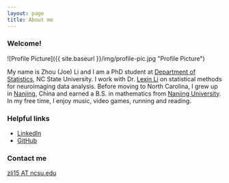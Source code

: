 ```yaml
---
layout: page
title: About me
---
```


### Welcome!

![Profile Picture]({{ site.baseurl }}/img/profile-pic.jpg "Profile Picture")

My name is Zhou (Joe) Li and I am a PhD student at [Department of Statistics](http://www.stat.ncsu.edu/), NC State University. I work with Dr. [Lexin Li](http://sph.berkeley.edu/lexin-li) on statistical methods for neuroimaging data analysis. Before moving to North Carolina, I grew up in [Nanjing](http://www.cityofnanjing.com/), China and earned a B.S. in mathematics from [Nanjing University](http://www.nju.edu.cn/english/). In my free time, I enjoy music, video games, running and reading.

### Helpful links

* [LinkedIn](https://www.linkedin.com/in/zhouli89)
* [GitHub](https://github.com/cgte88586)

### Contact me

[zli15 AT ncsu.edu](mailto:benlz1989@gmail.com)